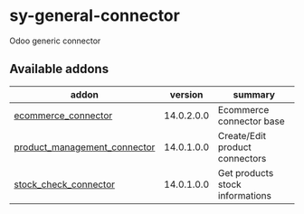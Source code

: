# sy-general-connector
Odoo generic connector

[//]: # (addons)

Available addons
----------------
addon | version | summary
--- | --- | ---
[ecommerce_connector](ecommerce_connector/) | 14.0.2.0.0 | Ecommerce connector base
[product_management_connector](product_management_connector/) | 14.0.1.0.0 | Create/Edit product connectors
[stock_check_connector](stock_check_connector/) | 14.0.1.0.0 | Get products stock informations

[//]: # (end addons)
